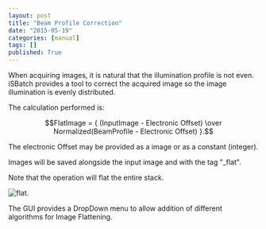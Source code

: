 ```yaml
---
layout: post
title: "Beam Profile Correction"
date: "2015-05-19"
categories: [manual]
tags: []
published: True
---
```



When acquiring images, it is natural that the illumination profile is not even. iSBatch provides a tool to correct the acquired image so the image illumination is evenly distributed.

The calculation performed is:

$$FlatImage = { (InputImage - Electronic Offset) \over Normalized(BeamProfile - Electronic Offset) }.$$

The electronic Offset may be provided as a image or as a constant (integer).

Images will be saved alongside the input image and with the tag "\_flat".

Note that the operation will flat the entire stack.

![flat]({{site.baseurl}}/images/manual/flatten.png).

The GUI provides a DropDown menu to allow addition of different algorithms for Image Flattening.
